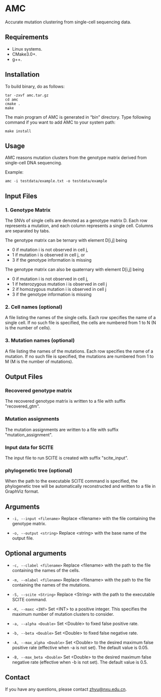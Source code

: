 # AMC
Accurate mutation clustering from single-cell sequencing data.

## Requirements

* Linux systems.
* CMake3.0+.
* g++.

## Installation

To build binary, do as follows:

```
tar -zxvf amc.tar.gz
cd amc
cmake .
make
```

The main program of AMC is generated in “bin” directory. Type following command if you want to add AMC to your system path:
```
make install
```

## Usage

AMC reasons mutation clusters from the genotype matrix derived from single-cell DNA sequencing.

Example:

```
amc -i testdata/example.txt -o testdata/example
```

## Input Files

### 1. Genotype Matrix

The SNVs of single cells are denoted as a genotype matrix D. Each row represents a mutation, and each column represents a single cell. Columns are separated by tabs. 

The genotype matrix can be ternary with element D[i,j] being

* 0 if mutation i is not observed in cell j,
* 1 if mutation i is observed in cell j, or
* 3 if the genotype information is missing

The genotype matrix can also be quaternary with element D[i,j] being

* 0 if mutation i is not observed in cell j,
* 1 if heterozygous mutation i is observed in cell j
* 2 if homozygous mutation i is observed in cell j
* 3 if the genotype information is missing

### 2. Cell names (optional)

A file listing the names of the single cells. Each row specifies the name of a single cell.
If no such file is specified, the cells are numbered from 1 to N (N is the number of cells).

### 3. Mutation names (optional)

A file listing the names of the mutations. Each row specifies the name of a mutation.
If no such file is specified, the mutations are numbered from 1 to M (M is the number of mutations).

## Output Files

### Recovered genotype matrix

The recovered genotype matrix is written to a file with suffix "recovered_gtm".

### Mutation assignments

The mutation assignments are written to a file with suffix "mutation_assignment".

### Input data for SCITE

The input file to run SCITE is created with suffix "scite_input".

### phylogenetic tree (optional)

When the path to the executable SCITE command is specified, the phylogenetic tree will be automatically reconstructed and written to a file in GraphViz format.

## Arguments

* `-i, --input <filename>` Replace \<filename\> with the file containing the genotype matrix.

* `-o, --output <string>` Replace \<string\> with the base name of the output file.

## Optional arguments

* `-c, --clabel <filename>` Replace \<filename\> with the path to the file containing the names of the cells.

* `-m, --mlabel <filename>` Replace \<filename\> with the path to the file containing the names of the mutations.

* `-S, --scite <String>` Replace \<String\> with the path to the executable SCITE command.

* `-K, --maxc <INT>` Set \<INT\> to a positive integer. This specifies the maximum number of mutation clusters to consider.

* `-a, --alpha <Double>` Set \<Double\> to fixed false positive rate.

* `-b, --beta <Double>` Set \<Double\> to fixed false negative rate.

* `-A, --max_alpha <Double>`  Set \<Double\> to the desired maximum false positive rate (effective when -a is not set). The default value is 0.05.

* `-B, --max_beta <Double>`  Set \<Double\> to the desired maximum false negative rate (effective when -b is not set). The default value is 0.5.

## Contact

If you have any questions, please contact zhyu@nxu.edu.cn.
